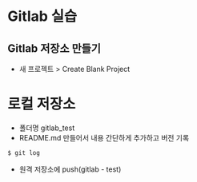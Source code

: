 # Gitlab 실습

## Gitlab 저장소 만들기

- 새 프로젝트 > Create Blank Project



# 로컬 저장소

- 폴더명 gitlab_test
- README.md 만들어서 내용 간단하게 추가하고 버전 기록

```bash
$ git log	
```

- 원격 저장소에 push(gitlab - test)
